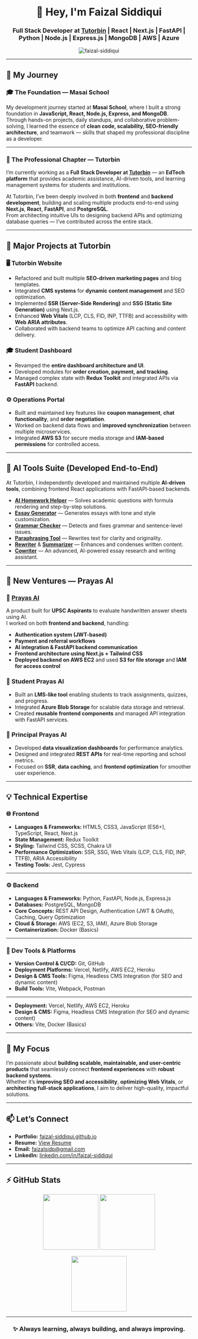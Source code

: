 <h1 align="center">👋 Hey, I'm Faizal Siddiqui</h1>
<h3 align="center">Full Stack Developer at <a href="https://tutorbin.com" target="_blank">Tutorbin</a> | React | Next.js | FastAPI | Python | Node.js | Express.js | MongoDB | AWS | Azure</h3>

<p align="center">
  <img src="https://komarev.com/ghpvc/?username=faizal-siddiqui&label=Profile%20Views&color=0e75b6&style=flat" alt="faizal-siddiqui" />
</p>

---

## 🚀 My Journey

### 🎓 The Foundation — Masai School  
My development journey started at **Masai School**, where I built a strong foundation in **JavaScript, React, Node.js, Express, and MongoDB**.  
Through hands-on projects, daily standups, and collaborative problem-solving, I learned the essence of **clean code, scalability, SEO-friendly architecture**, and teamwork — skills that shaped my professional discipline as a developer.

---

### 💼 The Professional Chapter — Tutorbin  
I’m currently working as a **Full Stack Developer at [Tutorbin](https://tutorbin.com)** — an **EdTech platform** that provides academic assistance, AI-driven tools, and learning management systems for students and institutions.

At Tutorbin, I’ve been deeply involved in both **frontend** and **backend development**, building and scaling multiple products end-to-end using **Next.js**, **React**, **FastAPI**, and **PostgreSQL**.  
From architecting intuitive UIs to designing backend APIs and optimizing database queries — I’ve contributed across the entire stack.

---

## 🧠 Major Projects at Tutorbin

### 🖥 Tutorbin Website
- Refactored and built multiple **SEO-driven marketing pages** and blog templates.  
- Integrated **CMS systems** for **dynamic content management** and SEO optimization.  
- Implemented **SSR (Server-Side Rendering)** and **SSG (Static Site Generation)** using Next.js.  
- Enhanced **Web Vitals** (LCP, CLS, FID, INP, TTFB) and accessibility with **Web ARIA attributes**.  
- Collaborated with backend teams to optimize API caching and content delivery.

### 🎓 Student Dashboard
- Revamped the **entire dashboard architecture and UI**.  
- Developed modules for **order creation, payment, and tracking**.  
- Managed complex state with **Redux Toolkit** and integrated APIs via **FastAPI** backend.

### ⚙️ Operations Portal
- Built and maintained key features like **coupon management**, **chat functionality**, and **order negotiation**.  
- Worked on backend data flows and **improved synchronization** between multiple microservices.  
- Integrated **AWS S3** for secure media storage and **IAM-based permissions** for controlled access.

---

## 🤖 AI Tools Suite (Developed End-to-End)
At Tutorbin, I independently developed and maintained multiple **AI-driven tools**, combining frontend React applications with FastAPI-based backends.

- [**AI Homework Helper**](https://tutorbin.com/ai-homework-helper) — Solves academic questions with formula rendering and step-by-step solutions.  
- [**Essay Generator**](https://tutorbin.com/essay-generator) — Generates essays with tone and style customization.  
- [**Grammar Checker**](https://tutorbin.com/grammar-checker) — Detects and fixes grammar and sentence-level issues.  
- [**Paraphrasing Tool**](https://tutorbin.com/paraphrasing-tool) — Rewrites text for clarity and originality.  
- [**Rewriter**](https://tutorbin.com/essay-rewriter) & [**Summarizer**](https://tutorbin.com/summarizer-tool) — Enhances and condenses written content.  
- [**Cowriter**](https://tutorbin.com/cowriter) — An advanced, AI-powered essay research and writing assistant.

---

## 🧩 New Ventures — Prayas AI

### 🔹 [Prayas AI](https://prayas.ai/)
A product built for **UPSC Aspirants** to evaluate handwritten answer sheets using AI.  
I worked on both **frontend and backend**, handling:
- **Authentication system (JWT-based)**  
- **Payment and referral workflows**  
- **AI integration & FastAPI backend communication**  
- **Frontend architecture using Next.js + Tailwind CSS**  
- **Deployed backend on AWS EC2** and used **S3 for file storage** and **IAM for access control**

### 🔹 Student Prayas AI
- Built an **LMS-like tool** enabling students to track assignments, quizzes, and progress.  
- Integrated **Azure Blob Storage** for scalable data storage and retrieval.  
- Created **reusable frontend components** and managed API integration with FastAPI services.

### 🔹 Principal Prayas AI
- Developed **data visualization dashboards** for performance analytics.  
- Designed and integrated **REST APIs** for real-time reporting and school metrics.  
- Focused on **SSR**, **data caching**, and **frontend optimization** for smoother user experience.

---

## 💡 Technical Expertise

### 🌐 Frontend
- **Languages & Frameworks:** HTML5, CSS3, JavaScript (ES6+), TypeScript, React, Next.js  
- **State Management:** Redux Toolkit  
- **Styling:** Tailwind CSS, SCSS, Chakra UI  
- **Performance Optimization:** SSR, SSG, Web Vitals (LCP, CLS, FID, INP, TTFB), ARIA Accessibility  
- **Testing Tools:** Jest, Cypress  

---

### ⚙️ Backend
- **Languages & Frameworks:** Python, FastAPI, Node.js, Express.js  
- **Databases:** PostgreSQL, MongoDB  
- **Core Concepts:** REST API Design, Authentication (JWT & OAuth), Caching, Query Optimization  
- **Cloud & Storage:** AWS (EC2, S3, IAM), Azure Blob Storage  
- **Containerization:** Docker (Basics)

---

### 🧠 Dev Tools & Platforms
- **Version Control & CI/CD:** Git, GitHub  
- **Deployment Platforms:** Vercel, Netlify, AWS EC2, Heroku  
- **Design & CMS Tools:** Figma, Headless CMS Integration (for SEO and dynamic content)  
- **Build Tools:** Vite, Webpack, Postman  

---

- **Deployment:** Vercel, Netlify, AWS EC2, Heroku  
- **Design & CMS:** Figma, Headless CMS Integration (for SEO and dynamic content)  
- **Others:** Vite, Docker (Basics)

---

## 🎯 My Focus
I’m passionate about **building scalable, maintainable, and user-centric products** that seamlessly connect **frontend experiences** with **robust backend systems**.  
Whether it’s **improving SEO and accessibility**, **optimizing Web Vitals**, or **architecting full-stack applications**, I aim to deliver high-quality, impactful solutions.

---

## 📫 Let’s Connect
- **Portfolio:** [faizal-siddiqui.github.io](https://faizal-siddiqui.github.io/)  
- **Resume:** [View Resume](https://drive.google.com/file/d/1muXe8UOgKTaUWyDQhF1uO2nmqPj-Vsni/view?usp=sharing)  
- **Email:** faizalsidp@gmail.com  
- **LinkedIn:** [linkedin.com/in/faizal-siddiqui](https://www.linkedin.com/in/faizal-siddiqui)

---

## ⚡ GitHub Stats

<p align="center">
  <img src="https://github-readme-stats.vercel.app/api?username=faizal-siddiqui&theme=dark&show_icons=true&hide_border=true" height="150"/>
  <img src="https://github-readme-stats.vercel.app/api/top-langs/?username=faizal-siddiqui&layout=compact&theme=dark&hide_border=true" height="150"/>
</p>

<p align="center">
  <img src="https://github-readme-streak-stats.herokuapp.com/?user=faizal-siddiqui&theme=dark&hide_border=true" height="150"/>
</p>

---

<h3 align="center">✨ Always learning, always building, and always improving.</h3>

